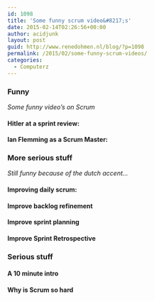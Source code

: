 ```yaml
---
id: 1098
title: 'Some funny scrum video&#8217;s'
date: 2015-02-14T02:26:56+00:00
author: acidjunk
layout: post
guid: http://www.renedohmen.nl/blog/?p=1098
permalink: /2015/02/some-funny-scrum-videos/
categories:
  - Computerz
---
```

### Funny

_Some funny video&#8217;s on Scrum_

#### Hitler at a sprint review:



#### Ian Flemming as a Scrum Master:


  
<!--more-->

### More serious stuff

_Still funny because of the dutch accent&#8230;_

#### Improving daily scrum:



#### Improve backlog refinement



#### Improve sprint planning



#### Improve Sprint Retrospective



### Serious stuff

#### A 10 minute intro



#### Why is Scrum so hard